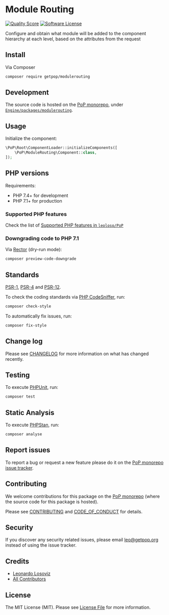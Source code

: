 # Module Routing

<!-- [![Build Status][ico-travis]][link-travis] -->
[![Quality Score][ico-code-quality]][link-code-quality]
[![Software License][ico-license]](LICENSE.md)

<!--
[![Latest Version on Packagist][ico-version]][link-packagist]
[![Coverage Status][ico-scrutinizer]][link-scrutinizer]
[![Total Downloads][ico-downloads]][link-downloads]
-->

Configure and obtain what module will be added to the component hierarchy at each level, based on the attributes from the request

## Install

Via Composer

``` bash
composer require getpop/modulerouting
```

## Development

The source code is hosted on the [PoP monorepo](https://github.com/leoloso/PoP), under [`Engine/packages/modulerouting`](https://github.com/leoloso/PoP/tree/master/layers/Engine/packages/modulerouting).

## Usage

Initialize the component:

``` php
\PoP\Root\ComponentLoader::initializeComponents([
    \PoP\ModuleRouting\Component::class,
]);
```

## PHP versions

Requirements:

- PHP 7.4+ for development
- PHP 7.1+ for production

### Supported PHP features

Check the list of [Supported PHP features in `leoloso/PoP`](https://github.com/leoloso/PoP/#supported-php-features)

### Downgrading code to PHP 7.1

Via [Rector](https://github.com/rectorphp/rector) (dry-run mode):

```bash
composer preview-code-downgrade
```

## Standards

[PSR-1](https://www.php-fig.org/psr/psr-1), [PSR-4](https://www.php-fig.org/psr/psr-4) and [PSR-12](https://www.php-fig.org/psr/psr-12).

To check the coding standards via [PHP CodeSniffer](https://github.com/squizlabs/PHP_CodeSniffer), run:

``` bash
composer check-style
```

To automatically fix issues, run:

``` bash
composer fix-style
```

## Change log

Please see [CHANGELOG](CHANGELOG.md) for more information on what has changed recently.

## Testing

To execute [PHPUnit](https://phpunit.de/), run:

``` bash
composer test
```

## Static Analysis

To execute [PHPStan](https://github.com/phpstan/phpstan), run:

``` bash
composer analyse
```

## Report issues

To report a bug or request a new feature please do it on the [PoP monorepo issue tracker](https://github.com/leoloso/PoP/issues).

## Contributing

We welcome contributions for this package on the [PoP monorepo](https://github.com/leoloso/PoP) (where the source code for this package is hosted).

Please see [CONTRIBUTING](CONTRIBUTING.md) and [CODE_OF_CONDUCT](CODE_OF_CONDUCT.md) for details.

## Security

If you discover any security related issues, please email leo@getpop.org instead of using the issue tracker.

## Credits

- [Leonardo Losoviz][link-author]
- [All Contributors][link-contributors]

## License

The MIT License (MIT). Please see [License File](LICENSE.md) for more information.

[ico-version]: https://img.shields.io/packagist/v/getpop/modulerouting.svg?style=flat-square
[ico-license]: https://img.shields.io/badge/license-MIT-brightgreen.svg?style=flat-square
[ico-travis]: https://img.shields.io/travis/getpop/modulerouting/master.svg?style=flat-square
[ico-scrutinizer]: https://img.shields.io/scrutinizer/coverage/g/getpop/modulerouting.svg?style=flat-square
[ico-code-quality]: https://img.shields.io/scrutinizer/g/getpop/modulerouting.svg?style=flat-square
[ico-downloads]: https://img.shields.io/packagist/dt/getpop/modulerouting.svg?style=flat-square

[link-packagist]: https://packagist.org/packages/getpop/modulerouting
[link-travis]: https://travis-ci.org/getpop/modulerouting
[link-scrutinizer]: https://scrutinizer-ci.com/g/getpop/modulerouting/code-structure
[link-code-quality]: https://scrutinizer-ci.com/g/getpop/modulerouting
[link-downloads]: https://packagist.org/packages/getpop/modulerouting
[link-author]: https://github.com/leoloso
[link-contributors]: ../../../../../../contributors
